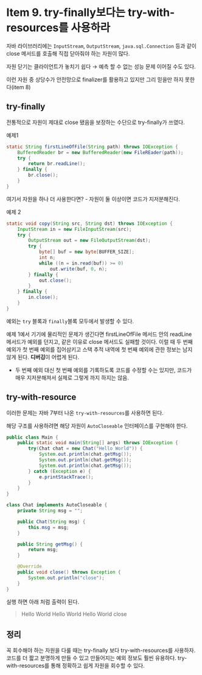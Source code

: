 # Item 9. try-finally보다는 try-with-resources를 사용하라



자바 라이브러리에는 `InputStream`, `OutputStream`, `java.sql.Connection` 등과 같이 close 메서드를 호출해 직접 닫아줘야 하는 자원이 많다.

자원 닫기는 클라이언트가 놓치기 쉽다 → 예측 할 수 없는 성능 문제 이어질 수도 있다.

이런 자원 중 상당수가 안전망으로 finalizer를 활용하고 있지만 그리 믿을만 하지 못한다(item 8)



## try-finally

전통적으로 자원이 제대로 close 됐음을 보장하는 수단으로 try-finally가 쓰였다.

예제1

```java
static String firstLineOfFile(String path) throws IOException {
    BufferedReader br = new BufferedReader(new FileREader(path));
    try {
        return br.readLine();
    } finally {
        br.close();
    }
}
```



여기서 자원을 하나 더 사용한다면? - 자원이 둘 이상이면 코드가 지저분해진다.

예제 2

```java
static void copy(String src, String dst) throws IOException {
    InputStream in = new FileInputStream(src);
    try {
        OutputStream out = new FileOutputStream(dst);
        try {
            byte[] buf = new byte[BUFFER_SIZE];
            int n;
            while ((n = in.read(buf)) >= 0)
                out.write(buf, 0, n);
        } finally {
        	out.close();
        }
    } finally {
        in.close();
    }
}
```



예외는 `try` 블록과 `finally`블록 모두에서 발생할 수 있다.

예제 1예서 기기에 물리적인 문제가 생긴다면 firstLineOfFile 메서드 안의 readLine 메서드가 예외를 던지고, 같은 이유로 close 메서드도 실패할 것이다. 이럴 때 두 번째 예외가 첫 번째 예외를 집어삼키고 스택 추적 내역에 첫 번째 예외에 관한 정보는 남지 않게 된다. **디버깅**이 어렵게 된다.

- 두 번째 예외 대신 첫 번째 예외를 기록하도록 코드를 수정할 수는 있지만, 코드가 매우 지저분해져서 실제로 그렇게 까지 하지는 않음.



## try-with-resource



이러한 문제는 자바 7부터 나온 `try-with-resources`를 사용하면 된다.

해당 구조를 사용하려면 해당 자원이 `AutoCloseable` 인터페이스를 구현해야 한다.



```java
public class Main {
    public static void main(String[] args) throws IOException {
        try(Chat chat = new Chat("Hello World")) {
            System.out.println(chat.getMsg());
            System.out.println(chat.getMsg());
            System.out.println(chat.getMsg());
        } catch (Exception e) {
            e.printStackTrace();
        }
    }
}

class Chat implements AutoCloseable {
    private String msg = "";

    public Chat(String msg) {
        this.msg = msg;
    }

    public String getMsg() {
        return msg;
    }

    @Override
    public void close() throws Exception {
        System.out.println("close");
    }
}
```

실행 하면 아래 처럼 출력이 된다.

> Hello World
> Hello World
> Hello World
> close



## 정리

꼭 회수해야 하는 자원을 다룰 때는 try-finally 보다 try-with-resources를 사용하자. 코드를 더 짧고 분명하게 만들 수 있고 만들어지는 예외 정보도 훨씬 유용하다. try-with-resources를 통해 정확하고 쉽게 자원을 회수할 수 있다.